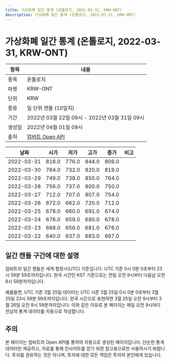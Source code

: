 ```yaml
---
title: 가상화폐 일간 통계 (온톨로지, 2022-03-31, KRW-ONT)
description: 가상화폐 일간 통계 (온톨로지, 2022-03-31, KRW-ONT)
---
```



가상화폐 일간 통계 (온톨로지, 2022-03-31, KRW-ONT)
===

|항목|내용|
|--|--|
|종목|온톨로지|
|마켓|KRW-ONT|
|단위|KRW|
|종류|일 단위 캔들 (10일치)|
|기간|2022년 03월 22일 09시 - 2022년 03월 31일 09시|
|생성일|2022년 04월 01일 09시|
|출처|[업비트 Open API](https://docs.upbit.com)|


|날짜|시가|저가|고가|종가|비고|
|--|--|--|--|--|--|
|2022-03-31|818.0|776.0|844.0|806.0|    |
|2022-03-30|764.0|732.0|820.0|819.0|    |
|2022-03-29|749.0|738.0|850.0|764.0|    |
|2022-03-28|756.0|737.0|800.0|750.0|    |
|2022-03-27|712.0|707.0|807.0|754.0|    |
|2022-03-26|672.0|662.0|720.0|712.0|    |
|2022-03-25|678.0|660.0|691.0|674.0|    |
|2022-03-24|676.0|659.0|680.0|678.0|    |
|2022-03-23|668.0|656.0|681.0|676.0|    |
|2022-03-22|640.0|637.0|683.0|667.0|    |


일간 캔들 구간에 대한 설명
---


업비트의 일간 캔들은 세계 협정시(UTC) 기준입니다. 
UTC 기준 0시 0분 0초부터 23시 59분 59초까지입니다. 
한국 시간인 KST 기준으로는 전일 오전 9시부터 다음날 오전 8시 59분까지입니다. 


예를들면, UTC 기준 3월 25일 데이터는 UTC 시준 3월 25일 0시 0분 0초부터 3월 25일 23시 59분 59초까지입니다. 
한국 시간으로 표현하면 3월 25일 오전 9시부터 3월 26일 오전 8시 59분까지입니다. 
이와 같은 이유로 본 페이지는 매일 오전 9시마다 전날의 통계 데이터를 자동으로 작성합니다. 


주의
---


본 페이지는 업비트의 Open API를 통하여 자동으로 생성된 페이지입니다. 
단순한 통계 데이터만 제공하고, 자료를 통해 인사이트를 얻기 위한 참고용으로만 사용하시기 바랍니다. 
투자를 권유하는 것은 아니며, 투자에 대한 모든 책임은 투자자 본인에게 있습니다. 
